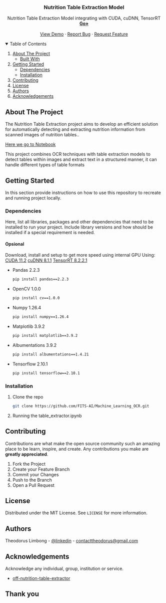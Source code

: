<!-- PROJECT LOGO -->
<br />
<p align="center">
<!--   <a href="https://github.com/catiaspsilva/README-template">
    <img src="images/gators.jpg" alt="Logo" width="150" height="150">
  </a> -->

  <h3 align="center">Nutrition Table Extraction Model</h3>

  <p align="center">
    Nutrition Table Extraction Model integrating with CUDA, cuDNN, TensorRT
    <br />
    <a href="https://github.com/FITS-AI/Machine_Learning_OCR/blob/main/table_extractor/table_extractor.ipynb"><strong>Go»</strong></a>
    <br />
    <br />
    <a href="#usage">View Demo</a>
    ·
    <a href="https://github.com/FITS-AI/Machine_Learning_OCR/issues">Report Bug</a>
    ·
    <a href="https://github.com/FITS-AI/Machine_Learning_OCR/issues">Request Feature</a>
  </p>
</p>



<!-- TABLE OF CONTENTS -->
<details open="open">
  <summary>Table of Contents</summary>
  <ol>
    <li>
      <a href="#about-the-project">About The Project</a>
      <ul>
        <li><a href="#built-with">Built With</a></li>
      </ul>
    </li>
    <li>
      <a href="#getting-started">Getting Started</a>
      <ul>
        <li><a href="#dependencies">Dependencies</a></li>
        <li><a href="#installation">Installation</a></li>
      </ul>
    </li>
<!--     <li><a href="#usage">Usage</a></li> -->
<!--     <li><a href="#roadmap">Roadmap</a></li> -->
    <li><a href="#contributing">Contributing</a></li>
    <li><a href="#license">License</a></li>
    <li><a href="#authors">Authors</a></li>
    <li><a href="#acknowledgements">Acknowledgements</a></li>
  </ol>
</details>



<!-- ABOUT THE PROJECT -->
## About The Project

The Nutrition Table Extraction project aims to develop an efficient solution for automatically detecting and extracting nutrition information from scanned images of nutrition tables..

[Here we go to Notebook](https://github.com/FITS-AI/Machine_Learning_OCR/blob/main/table_extractor/table_extractor.ipynb)

This project combines OCR techniques with table extraction models to detect tables within images and extract text in a structured manner, it can handle different types of table formats
<!-- GETTING STARTED -->
## Getting Started

In this section provide instructions on how to use this repository to recreate and running project locally.

### Dependencies

Here, list all libraries, packages and other dependencies that need to be installed to run your project. Include library versions and how should be installed if a special requirement is needed.

#### Opsional
Download, install and setup to get more speed using internal GPU
Using:
<a href="https://developer.nvidia.com/cuda-toolkit-archive">CUDA 11.2</a>
<a href="https://developer.nvidia.com/rdp/cudnn-archive">cuDNN 8.1.1</a>
<a href="https://developer.nvidia.com/tensorrt">TensorRT 8.2.2.1</a>

* Pandas 2.2.3
  ```sh
  pip install pandas==2.2.3
  ```
* OpenCV 1.0.0
  ```sh
  pip install cv==1.0.0
  ```
* Numpy 1.26.4
  ```sh
  pip install numpy==1.26.4
  ```
* Matplotlib 3.9.2
  ```sh
  pip install matplotlib==3.9.2
  ```
* Albumentations 3.9.2
  ```sh
  pip install albumentations==1.4.21
  ```
* Tensorflow 2.10.1
  ```sh
  pip install tensorflow==2.10.1
  ```

### Installation

1. Clone the repo
   ```sh
   git clone https://github.com/FITS-AI/Machine_Learning_OCR.git
   ```
2. Running the table_extractor.ipynb

<!-- CONTRIBUTING -->
## Contributing

Contributions are what make the open source community such an amazing place to be learn, inspire, and create. Any contributions you make are **greatly appreciated**.

1. Fork the Project
2. Create your Feature Branch
3. Commit your Changes 
4. Push to the Branch 
5. Open a Pull Request


<!-- LICENSE -->
## License

Distributed under the MIT License. See `LICENSE` for more information.


<!-- Authors -->
## Authors

Theodorus Limbong - [@linkedin](https://www.linkedin.com/in/theodorus-limbong-6479b8279/) - contacttheodorus@gmail.com


<!-- ACKNOWLEDGEMENTS -->
## Acknowledgements
Acknowledge any individual, group, institution or service.
* [off-nutrition-table-extractor](https://github.com/openfoodfacts/off-nutrition-table-extractor/tree/master)

## Thank you

<!-- If this is useful: [![Buy me a coffee](https://www.buymeacoffee.com/assets/img/guidelines/download-assets-sm-1.svg)](https://www.buymeacoffee.com/catiaspsilva) -->
